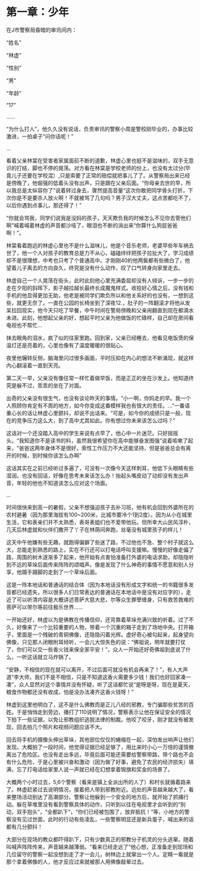 # 第一章：少年

  在J市警察局昏暗的审讯间内：

“姓名”

  “林虚”                  

  “性别”

  “男”

  “年龄”

  “17”

  ……

  “为什么打人”，他久久没有说话，负责审讯的警察小周是警校刚毕业的，办事比较激进，一拍桌子“问你话呢！”

  …

  看着父亲林棠在受害者家属面前不断的道歉，林虚心里也挺不是滋味的，双手无意识的打结，脚也不停的晃荡。对方看在林棠是学校老师的份上，也没有太过分(毕竟儿子还要在学校混）,只是索要了正常的赔偿就把事儿了了。从警察局出来已经是傍晚了，他倔强的低着头没有出声，只是跟在父亲后面。“你母亲去世的早，所以我总是太纵容你了”说着转过身去，骤然提高音量“这次你敢把同学骨头打折，下次你是不是要杀人放火啊！不就被骂了几句吗？男子汉大丈夫，这点苦都吃不了，以后你遇到点事儿，那还得了！”

  “你就会骂我，同学们说我是没妈的孩子，天天欺负我的时候怎么不见你去管他们啊”喊着喊着林虚的声音都沙哑了，眼泪也不断的淌出来“你算什么狗屁爸爸啊！”。

  林棠看着跑远的林虚心里也不是什么滋味儿，他是个音乐老师，老婆早些年车祸去世了，他一个人对孩子的教育总是力不从心，磕磕绊绊把孩子拉扯大了，学习成绩却不是很理想，中考也只考了个普通高中。才刚刚40的他两鬓都有些微白了，他望着儿子离去的方向良久，终究是没有什么动作，叹了口气转身向家里走去。

林虚自己一个人晃荡在街头，此时此刻他心里充满委屈却没有人倾诉，一步一步的走在夕阳的斜晖下，影子越拉越长最终长成魔鬼样式。收拾好心情之后，没有钱和手机的他显得更加无助，他老是被同学们欺负所以和他关系好的也没有，一想到这些，就更无奈了。一直在公园的长椅坐到了深夜12.，肚子的一阵翻滚才将他从发呆拉回现实，他今天只吃了早餐，中午时间在警局傍晚和父亲闹翻直到现在都滴水未进。此刻，他想起父亲的好，想起平时父亲为他做饭的忙碌样，自己却在房间看电视也不帮忙…

抹去眼角的泪水，疯了似的往家里跑。回到家，父亲已经睡去，他看见电饭煲的保温灯还是亮着的，心里也像有了温度暖暖的很贴心。

夜里他辗转反侧，脑海里闪过很多画面，平时压抑在内心的想法不断涌现，就这样内心翻滚着一直到天亮。

第二天一早，父亲没有像往常一样忙着做早饭，而是正正的坐在沙发上。他知道终究是躲不过，乖乖的坐在了对面。

出奇的父亲没有很生气，也没有谈论昨天的事情。“小一啊，你妈走的早。我一个人照顾你肯定有不周的地方，如今你变成这番模样我也有很大的责任。…”一番语重心长的话让林虚心里颤抖，却说不出话来。“可是，如今你的成绩只是一般，现在的竞争压力这么大，到了高中尤其如此。你有想过你未来该怎么过吗？”

这话对一个还没踏入高中的学生来说有点早了，他心中一片迷茫。只好摇摇头。“我知道你不是读书的料，虽然我很希望你在高中能够奋发图强”说着咳嗽了起来，“爸爸这两年身体不是很好，索性工作压力不大还能坚持，但是爸爸总会有离开的时候，到时候你该怎么办啊”

这话其实在之前已经听过多遍了，可没有一次像今天这样刺耳，他低下头眼睛有些湿润。也没有回话，好像在思考未来该怎么办！抬起头嘴皮动了动却没有发出声音，年轻的他也不知道该怎么应对这个场面。

…

时间很快来到高一的暑假，父亲不想强迫孩子去补习班，他有机会回到外婆所在的农村避暑（因为那里海拔有100~200米，比城市要冷个1到2度）。因为从小在城里生活，它和表亲们并不太熟悉，表哥表姐们也不爱带他玩。但所幸大山民风淳朴，几天后林虚就和伙伴们撒开了丫子在林荫间奔跑，丝毫没有城里孩子的样儿！

这天中午他嫌有些无趣，就跑得偏僻了些迷了路，不过他也不急、整个村子就这么大，总能走到熟悉的路上，实在不行还可以打电话呼叫支援嘛。慢慢的好像走偏了路，周围的树木逐渐多了起来，他开始有点害怕准备打外婆的电话求助，却隐隐听到不远的草垛后面传来阵阵的颂唱声。像是发现了什么神奇的事情不愿意和别人分享，他蹑手蹑脚的走到了一个草垛后面。

这是一阵本地话和普通话的结合体（因为本地话没有形成文字和统一的书籍很多发音都已经遗失，所以很多人们日常表达的普通话在本地话中是没有对应字的），走近了可以听清内容是大概讲述菩萨大慈大悲，尔等众生罪孽缠身，只有救苦救难的菩萨可以带尔等前往极乐世界......

一开始还好，林虚以为是佛教在传播信仰，还背靠着草垛充满兴致的听着。过了不久，好像来了一个比较重要的人物，带着一个沉重的箱子走到了场地中央。打开箱子，里面是一个残破的青铜佛像，还隐隐闪着光辉。虚好奇心被勾起来，起身望向佛像，只见那人闭眼附耳倾听，一会儿大惊失色的说：“佛祖说，明年就要打仗了，你们可以交一些香火钱来保全家平安！”，众人一开始还好奇佛祖到底说了什么，一听这话就立马炸锅了。

“安静，不相信的现在就可以离开，不过后面可就没有机会再来了！”，有人大声道“李大师，我们不是不相信，只是不知道这香火需要多少钱！我们也好回家凑一凑”，众人显然对这个事情并没有怀疑，听了这话都忙说“是呀是呀，现在是夏天，粮食作物都还没有收成，怕是没办法凑齐这香火钱呀！”

林虚到这里他明白了，这不是什么佛教而是正儿八经的邪教，专门骗那些贫苦的百姓。于是悄悄走到旁边，播打了110说明了情况，警察表示让他在保证安全的情况下拍下一些证据，以免让邪教组织逃脱法律的制裁。他咬了咬牙，刚才就没有被发现，回去拍几个照片和视频问题应该不大。

回去将手机的摄像头伸出草垛，其他部位仅仅的蜷缩在一起，深怕发出响声让他们发现。大概拍了一段时间，他觉得证据已经足够了，用比来时小心一万倍的谨慎撤离出了危险区。也没有走出多远，毕竟后面可能还需要给警察带路，带个路也不会有什么危险，于是心里被兴奋和激动（因为做了好事，避免了农民的经济损失）填满，忘了打电话给家里人说一声就已经在幻想拿着锦旗和奖金的场景了。

大概两个小时过去，5,6个警察（看来是镇上全派出所的人了）和村长就循着路来了。林虚赶紧过去说明情况，接着把人带到邪教附近。远处的声音越来越大了，看来整场活动到达了高潮部分。警察让他躲到一个安全的地方后，就开始了抓捕行动。躲在草堆里没有看到警察具体的动作，只听到以往在电视里才会听到的“别动，双手抱头”，“全都趴下”，“你们已经被包围了，放弃抵抗！”等，小地方的警察没有见过世面，此时的行动有些凌乱，一些警察明显还是新兵蛋子，喊出来的话都有几分颤抖！

大部分在现场的教众都吓得趴下，只有少数真正的邪教分子机灵的分头逃窜。随着叫喊声阵阵传来，声音越来越薄弱。“看来已经走远了”他心想，正准备走到现场和几位留守的警察一起没想到走了才一会儿，树林边上就窜出一个人。定睛一看就是那个拿着佛像的人，他才反应过来就被那人用佛像敲晕过去。

